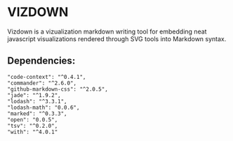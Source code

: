 VIZDOWN
=======

Vizdown is a vizualization markdown writing tool for embedding neat javascript visualizations rendered through SVG tools into Markdown syntax.

Dependencies:
-------------
    "code-context": "^0.4.1",
    "commander": "^2.6.0",
    "github-markdown-css": "^2.0.5",
    "jade": "^1.9.2",
    "lodash": "^3.3.1",
    "lodash-math": "0.0.6",
    "marked": "^0.3.3",
    "open": "0.0.5",
    "tsv": "^0.2.0",
    "with": "^4.0.1"
